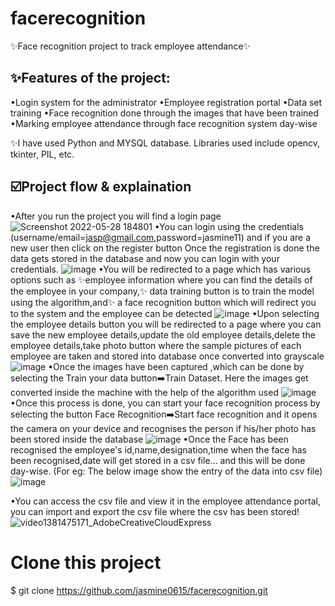 # facerecognition
✨Face recognition project to track employee attendance✨


✨Features of the project:
----------------------------------
•Login system for the administrator
•Employee registration portal
•Data set training 
•Face recognition done through the images that have been trained
•Marking employee attendance through face recognition system day-wise

✨I have used Python and MYSQL database. Libraries used include opencv, tkinter, PIL, etc.

☑️Project flow & explaination
-----------------------------
•After you run the project you will find a login page 
![Screenshot 2022-05-28 184801](https://user-images.githubusercontent.com/101412448/170827304-aa1edf2d-4284-4fba-adfe-fce48dafe6af.png)
•You can login using the credentials (username/email=jasp@gmail.com,password=jasmine11) and if you are a new user then click on the register button
Once the registration is done the data gets stored in the database and now you can login with your credentials.
![image](https://user-images.githubusercontent.com/101412448/170827375-d93b5d90-df60-4ff4-af5b-156a910dbbb0.png)
•You will be redirected to a page which has various options such as ✨employee information where you can find the details of the employee in your company,✨ data training button is to train the model using the algorithm,and✨  a face recognition button which will redirect you to the system and the employee can be detected
![image](https://user-images.githubusercontent.com/101412448/170827416-7bedf915-4374-4f83-a728-8d0a90c1faee.png)
•Upon selecting the employee details button you will be redirected to a page where you can save the new employee details,update the old employee details,delete the employee details,take photo button where the sample pictures of each employee are taken and stored into database once converted into grayscale
![image](https://user-images.githubusercontent.com/101412448/170827563-37fbfac6-70db-44dd-9c05-59a2049dab1d.png)
•Once the images have been captured ,which can be done by selecting  the Train your data button➡️Train Dataset. Here the images get converted inside the machine with the help of the algorithm used
![image](https://user-images.githubusercontent.com/101412448/170827776-f1202124-4d37-42d1-a7a6-c5e78c28fc74.png)
•Once this process is done, you can start your face recognition process by selecting the button Face Recognition➡️Start face recognition and it opens the camera on your device and recognises the person if his/her photo has been stored inside the database 
![image](https://user-images.githubusercontent.com/101412448/170828076-7bfc7d48-79e7-4055-bfd0-5713227b0aef.png)
•Once the Face has been recognised the employee's id,name,designation,time when the face has been recognised,date will get stored in a csv file... and this will be done day-wise. (For eg: The below image show the entry of the data into csv file)
![image](https://user-images.githubusercontent.com/101412448/170828276-83b29aaa-4d15-41c0-b2be-49750cf7efb7.png)         

•You can access the csv file and view it in the employee attendance portal, you can import and export the csv file where the csv has been stored!
![video1381475171_AdobeCreativeCloudExpress](https://user-images.githubusercontent.com/101412448/170829336-54b73d6f-da6e-4862-8819-a6fe882bb9df.gif)


# Clone this project
$ git clone https://github.com/jasmine0615/facerecognition.git
